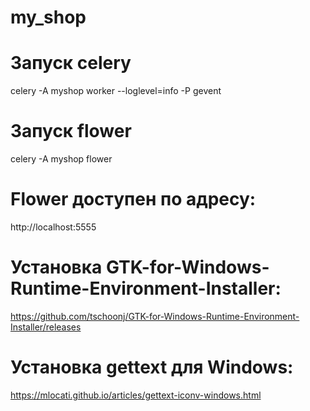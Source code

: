 # my_shop
# Запуск celery
celery -A myshop  worker --loglevel=info -P gevent
# Запуск flower
celery -A myshop flower 
# Flower доступен по адресу:
http://localhost:5555
# Установка GTK-for-Windows-Runtime-Environment-Installer:
https://github.com/tschoonj/GTK-for-Windows-Runtime-Environment-Installer/releases
# Установка gettext для Windows:
https://mlocati.github.io/articles/gettext-iconv-windows.html